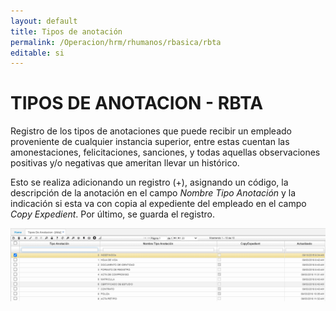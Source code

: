 ```yaml
---
layout: default
title: Tipos de anotación
permalink: /Operacion/hrm/rhumanos/rbasica/rbta
editable: si
---
```


# TIPOS DE ANOTACION - RBTA  

Registro de los tipos de anotaciones que puede recibir un empleado proveniente de cualquier instancia superior, entre estas cuentan las amonestaciones, felicitaciones, sanciones, y todas aquellas observaciones positivas y/o negativas que ameritan llevar un histórico.  

Esto se realiza adicionando un registro (+), asignando un código, la descripción de la anotación en el campo _Nombre Tipo Anotación_ y la  indicación si esta va con copia al expediente del empleado en el campo _Copy Expedient_.  Por último, se guarda el registro.  

![](rbta.png)
